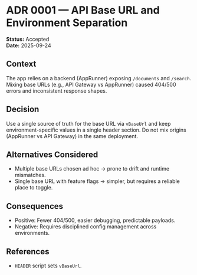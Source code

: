 # ADR 0001 — API Base URL and Environment Separation

**Status:** Accepted  
**Date:** 2025-09-24

## Context
The app relies on a backend (AppRunner) exposing `/documents` and `/search`. Mixing base URLs (e.g., API Gateway vs AppRunner) caused 404/500 errors and inconsistent response shapes.

## Decision
Use a single source of truth for the base URL via `vBaseUrl` and keep environment-specific values in a single header section. Do not mix origins (AppRunner vs API Gateway) in the same deployment.

## Alternatives Considered
- Multiple base URLs chosen ad hoc → prone to drift and runtime mismatches.
- Single base URL with feature flags → simpler, but requires a reliable place to toggle.

## Consequences
- Positive: Fewer 404/500, easier debugging, predictable payloads.
- Negative: Requires disciplined config management across environments.

## References
- `HEADER` script sets `vBaseUrl`.
